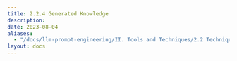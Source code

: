 ```yaml
---
title: 2.2.4 Generated Knowledge
description: 
date: 2023-08-04
aliases:
  - "/docs/llm-prompt-engineering/II. Tools and Techniques/2.2 Techniques/2.2.4 Generated Knowledge/"
layout: docs
---
```



